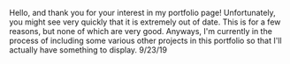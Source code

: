 Hello, and thank you for your interest in my portfolio page! Unfortunately, you might see very quickly that it is extremely out of date. This is for a few reasons, but none of which are very good. Anyways, I'm currently in the process of including some various other projects in this portfolio so that I'll actually have something to display. 9/23/19

